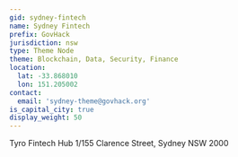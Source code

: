```yaml
---
gid: sydney-fintech
name: Sydney Fintech
prefix: GovHack
jurisdiction: nsw
type: Theme Node
theme: Blockchain, Data, Security, Finance
location:
  lat: -33.868010
  lon: 151.205002
contact:
  email: 'sydney-theme@govhack.org'
is_capital_city: true
display_weight: 50
---
```



Tyro Fintech Hub
1/155 Clarence Street, Sydney NSW 2000